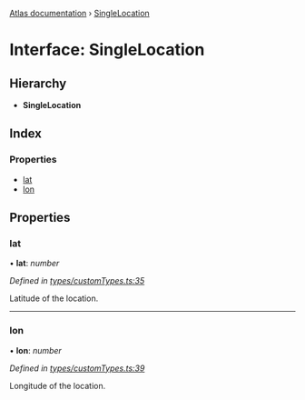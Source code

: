 [Atlas documentation](../globals.md) › [SingleLocation](singlelocation.md)

# Interface: SingleLocation

## Hierarchy

* **SingleLocation**

## Index

### Properties

* [lat](singlelocation.md#lat)
* [lon](singlelocation.md#lon)

## Properties

###  lat

• **lat**: *number*

*Defined in [types/customTypes.ts:35](https://github.com/chronark/atlas/blob/e581107/src/types/customTypes.ts#L35)*

Latitude of the location.

___

###  lon

• **lon**: *number*

*Defined in [types/customTypes.ts:39](https://github.com/chronark/atlas/blob/e581107/src/types/customTypes.ts#L39)*

Longitude of the location.
